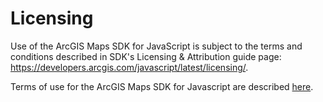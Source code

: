 # Licensing
Use of the ArcGIS Maps SDK for JavaScript is subject to the terms and conditions described in SDK's Licensing & Attribution guide page: https://developers.arcgis.com/javascript/latest/licensing/.

Terms of use for the ArcGIS Maps SDK for Javascript are described [here](https://www.esri.com/content/dam/esrisites/en-us/media/legal/product-specific-terms-of-use/e300.pdf).